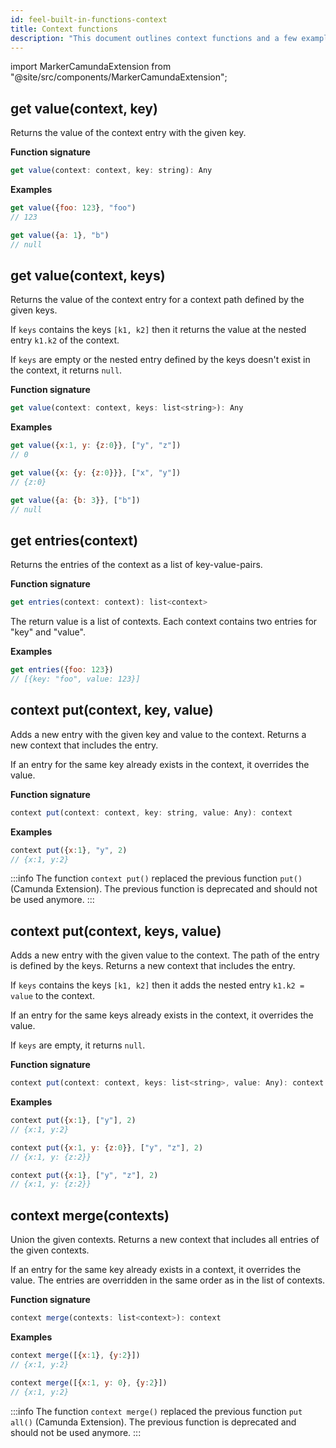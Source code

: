 ```yaml
---
id: feel-built-in-functions-context
title: Context functions
description: "This document outlines context functions and a few examples."
---
```


import MarkerCamundaExtension from "@site/src/components/MarkerCamundaExtension";

## get value(context, key)

Returns the value of the context entry with the given key.

**Function signature**

```js
get value(context: context, key: string): Any
```

**Examples**

```js
get value({foo: 123}, "foo") 
// 123

get value({a: 1}, "b")
// null
```

## get value(context, keys)

<MarkerCamundaExtension></MarkerCamundaExtension>

Returns the value of the context entry for a context path defined by the given keys.

If `keys` contains the keys `[k1, k2]` then it returns the value at the nested entry `k1.k2` of the context.

If `keys` are empty or the nested entry defined by the keys doesn't exist in the context, it returns `null`.

**Function signature**

```js
get value(context: context, keys: list<string>): Any
```

**Examples**

```js
get value({x:1, y: {z:0}}, ["y", "z"]) 
// 0

get value({x: {y: {z:0}}}, ["x", "y"])
// {z:0}

get value({a: {b: 3}}, ["b"])
// null
```

## get entries(context)

Returns the entries of the context as a list of key-value-pairs.

**Function signature**

```js
get entries(context: context): list<context>
```

The return value is a list of contexts. Each context contains two entries for "key" and "value".

**Examples**

```js
get entries({foo: 123})
// [{key: "foo", value: 123}]
```

## context put(context, key, value)

Adds a new entry with the given key and value to the context. Returns a new context that includes the entry.

If an entry for the same key already exists in the context, it overrides the value.

**Function signature**

```js
context put(context: context, key: string, value: Any): context
```

**Examples**

```js
context put({x:1}, "y", 2)
// {x:1, y:2}
```

:::info
The function `context put()` replaced the previous function `put()` (Camunda Extension). The
previous function is deprecated and should not be used anymore.
:::

## context put(context, keys, value)

Adds a new entry with the given value to the context. The path of the entry is defined by the keys. Returns a new context that includes the entry. 

If `keys` contains the keys `[k1, k2]` then it adds the nested entry `k1.k2 = value` to the context.

If an entry for the same keys already exists in the context, it overrides the value.

If `keys` are empty, it returns `null`.

**Function signature**

```js
context put(context: context, keys: list<string>, value: Any): context
```

**Examples**

```js
context put({x:1}, ["y"], 2)
// {x:1, y:2}

context put({x:1, y: {z:0}}, ["y", "z"], 2)
// {x:1, y: {z:2}}

context put({x:1}, ["y", "z"], 2)
// {x:1, y: {z:2}}
```

## context merge(contexts)

Union the given contexts. Returns a new context that includes all entries of the given contexts. 

If an entry for the same key already exists in a context, it overrides the value. The entries are overridden in the same order as in the list of contexts.

**Function signature**

```js
context merge(contexts: list<context>): context
```

**Examples**

```js
context merge([{x:1}, {y:2}])
// {x:1, y:2}

context merge([{x:1, y: 0}, {y:2}])
// {x:1, y:2}
```

:::info
The function `context merge()` replaced the previous function `put all()` (Camunda Extension). The
previous function is deprecated and should not be used anymore.
:::
